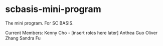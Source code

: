 # scbasis-mini-program
The mini program. For SC BASIS.

Current Members:
Kenny Cho - [insert roles here later]
Anthea Guo
Oliver Zhang
Sandra Fu
